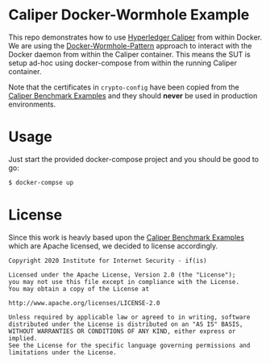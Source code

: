 # Caliper Docker-Wormhole Example

This repo demonstrates how to use [Hyperledger Caliper](https://github.com/hyperledger/caliper) from within Docker.
We are using the [Docker-Wormhole-Pattern](https://ro14nd.de/Docker-Wormhole-Pattern) approach to interact with the Docker daemon from within the Caliper container. This means the SUT is setup ad-hoc using docker-compose from within the running Caliper container.

Note that the certificates in `crypto-config` have been copied from the [Caliper Benchmark Examples](https://github.com/hyperledger/caliper-benchmarks) and they should **never** be used in production environments.

# Usage

Just start the provided docker-compose project and you should be good to go:

```bash
$ docker-compse up
```

# License

Since this work is heavly based upon the [Caliper Benchmark Examples](https://github.com/hyperledger/caliper-benchmarks) which are Apache licensed, we decided to license accordingly.

    Copyright 2020 Institute for Internet Security - if(is)

    Licensed under the Apache License, Version 2.0 (the "License");
    you may not use this file except in compliance with the License.
    You may obtain a copy of the License at

    http://www.apache.org/licenses/LICENSE-2.0

    Unless required by applicable law or agreed to in writing, software
    distributed under the License is distributed on an "AS IS" BASIS,
    WITHOUT WARRANTIES OR CONDITIONS OF ANY KIND, either express or implied.
    See the License for the specific language governing permissions and
    limitations under the License.